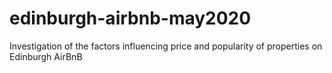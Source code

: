 # edinburgh-airbnb-may2020
Investigation of the factors influencing price and popularity of properties on Edinburgh AirBnB

